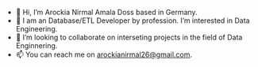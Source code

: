 - 👋 Hi, I’m Arockia Nirmal Amala Doss based in Germany.
- 👀 I am an Database/ETL Developer by profession. I’m interested in Data Engineering.
- 💞️ I’m looking to collaborate on interseting projects in the field of Data Enginnering.
- 📫 You can reach me on arockianirmal26@gmail.com.

<!---
arockianirmal26/arockianirmal26 is a ✨ special ✨ repository because its `README.md` (this file) appears on your GitHub profile.
You can click the Preview link to take a look at your changes.
--->
